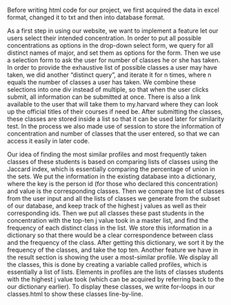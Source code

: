 Before writing html code for our project, we first acquired the data in excel format, changed it to txt and then into database format.

As a first step in using our website, we want to implement a feature let our users select their intended concentration.
In order to put all possible concentrations as options in the drop-down select form, we query for all distinct names of major, and set them as options for the form.
Then we use a selection form to ask the user for number of classes he or she has taken.
In order to provide the exhaustive list of possible classes a user may have taken, we did another “distinct query”, and iterate it for n times, where n equals the number of classes a user has taken.
We combine these selections into one div instead of multiple, so that when the user clicks submit, all information can be submitted at once.
There is also a link available to the user that will take them to my.harvard where they can look up the official titles of their courses if need be.
After submitting the classes, these classes are stored inside a list so that it can be used later for similarity test.
In the process we also made use of session to store the information of concentration and number of classes that the user entered, so that we can access it easily in later code.


Our idea of finding the most similar profiles and most frequently taken classes of these students is based on comparing lists of classes using the Jaccard index, which is essentially comparing the percentage of union in the sets.
We put the information in the existing database into a dictionary, where the key is the person id (for those who declared this concentration) and value is the corresponding classes.
Then we compare the list of classes from the user input and all the lists of classes we generate from the subset of our database, and keep track of the highest j values as well as their corresponding ids.
Then we put all classes these past students in the concentration with the top-ten j value took in a master list, and find the frequency of each distinct class in the list.
We store this information in a dictionary so that there would be a clear correspondence between class and the frequency of the class.
After getting this dictionary, we sort it by the frequency of the classes, and take the top ten.
Another feature we have in the result section is showing the user a most-similar profile.
We display all the classes, this is done by creating a variable called profiles, which is essentially a list of lists.
Elements in profiles are the lists of classes students with the highest j value took (which can be acquired by referring back to the our dictionary earlier).
To display these classes, we write for-loops in our classes.html to show these classes line-by-line.